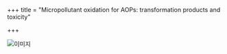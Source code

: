 +++
title = "Micropollutant oxidation for AOPs: transformation products and toxicity"

+++

![이미지](../../images/researches/research_1.png)